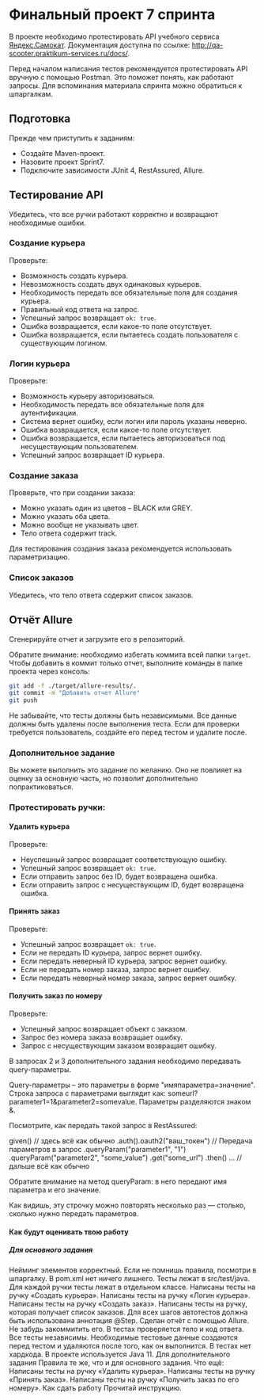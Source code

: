 # Финальный проект 7 спринта

В проекте необходимо протестировать API учебного сервиса [Яндекс.Самокат](https://qa-scooter.praktikum-services.ru/). Документация доступна по ссылке: http://qa-scooter.praktikum-services.ru/docs/.

Перед началом написания тестов рекомендуется протестировать API вручную с помощью Postman. Это поможет понять, как работают запросы. Для вспоминания материала спринта можно обратиться к шпаргалкам.

## Подготовка
Прежде чем приступить к заданиям:
- Создайте Maven-проект.
- Назовите проект Sprint7.
- Подключите зависимости JUnit 4, RestAssured, Allure.

## Тестирование API
Убедитесь, что все ручки работают корректно и возвращают необходимые ошибки.

### Создание курьера
Проверьте:
- Возможность создать курьера.
- Невозможность создать двух одинаковых курьеров.
- Необходимость передать все обязательные поля для создания курьера.
- Правильный код ответа на запрос.
- Успешный запрос возвращает `ok: true`.
- Ошибка возвращается, если какое-то поле отсутствует.
- Ошибка возвращается, если пытаетесь создать пользователя с существующим логином.

### Логин курьера
Проверьте:
- Возможность курьеру авторизоваться.
- Необходимость передать все обязательные поля для аутентификации.
- Система вернет ошибку, если логин или пароль указаны неверно.
- Ошибка возвращается, если какое-то поле отсутствует.
- Ошибка возвращается, если пытаетесь авторизоваться под несуществующим пользователем.
- Успешный запрос возвращает ID курьера.

### Создание заказа
Проверьте, что при создании заказа:
- Можно указать один из цветов – BLACK или GREY.
- Можно указать оба цвета.
- Можно вообще не указывать цвет.
- Тело ответа содержит track.

Для тестирования создания заказа рекомендуется использовать параметризацию.

### Список заказов
Убедитесь, что тело ответа содержит список заказов.

## Отчёт Allure
Сгенерируйте отчет и загрузите его в репозиторий.

Обратите внимание: необходимо избегать коммита всей папки `target`. Чтобы добавить в коммит только отчет, выполните команды в папке проекта через консоль:

```bash
git add -f ./target/allure-results/.
git commit -m "Добавить отчет Allure"
git push
```

Не забывайте, что тесты должны быть независимыми. Все данные должны быть удалены после выполнения теста. Если для проверки требуется пользователь, создайте его перед тестом и удалите после.

### Дополнительное задание
Вы можете выполнить это задание по желанию. Оно не повлияет на оценку за основную часть, но позволит дополнительно попрактиковаться.

### Протестировать ручки:
#### Удалить курьера
Проверьте:
- Неуспешный запрос возвращает соответствующую ошибку.
- Успешный запрос возвращает `ok: true`.
- Если отправить запрос без ID, будет возвращена ошибка.
- Если отправить запрос с несуществующим ID, будет возвращена ошибка.

#### Принять заказ
Проверьте:
- Успешный запрос возвращает `ok: true`.
- Если не передать ID курьера, запрос вернет ошибку.
- Если передать неверный ID курьера, запрос вернет ошибку.
- Если не передать номер заказа, запрос вернет ошибку.
- Если передать неверный номер заказа, запрос вернет ошибку.

#### Получить заказ по номеру
Проверьте:
- Успешный запрос возвращает объект с заказом.
- Запрос без номера заказа возвращает ошибку.
- Запрос с несуществующим заказом возвращает ошибку.

В запросах 2 и 3 дополнительного задания необходимо передавать query-параметры.

Query-параметры – это параметры в форме "имяпараметра=значение". Строка запроса с параметрами выглядит как: someurl?parameter1=1&parameter2=somevalue. Параметры разделяются знаком &.

Посмотрите, как передать такой запрос в RestAssured:

given()
// здесь всё как обычно
.auth().oauth2("ваш_токен")
// Передача параметров в запрос
.queryParam("parameter1", "1")
.queryParam("parameter2", "some_value")
.get("some_url")
.then()
... // дальше всё как обычно


Обратите внимание на метод queryParam: в него передают имя параметра и его значение.

Как видишь, эту строчку можно повторять несколько раз — столько, сколько нужно передать параметров.

#### Как будут оценивать твою работу
##### Для основного задания
Нейминг элементов корректный. Если не помнишь правила, посмотри в шпаргалку.
В pom.xml нет ничего лишнего.
Тесты лежат в src/test/java.
Для каждой ручки тесты лежат в отдельном классе.
Написаны тесты на ручку «Создать курьера».
Написаны тесты на ручку «Логин курьера».
Написаны тесты на ручку «Создать заказ».
Написаны тесты на ручку, которая получает список заказов.
Для всех шагов автотестов должна быть использована аннотация @Step.
Сделан отчёт с помощью Allure. Не забудь закоммитить его.
В тестах проверяется тело и код ответа.
Все тесты независимы.
Необходимые тестовые данные создаются перед тестом и удаляются после того, как он выполнится.
В тестах нет хардкода.
В проекте используется Java 11.
Для дополнительного задания
Правила те же, что и для основного задания. Что ещё:
Написаны тесты на ручку «Удалить курьера».
Написаны тесты на ручку «Принять заказ».
Написаны тесты на ручку «Получить заказ по его номеру».
Как сдать работу
Прочитай инструкцию. 